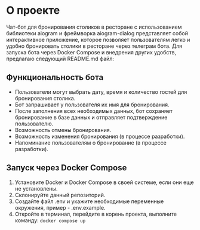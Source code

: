 # О проекте
Чат-бот для бронирования столиков в ресторане с использованием библиотеки aiogram и фреймворка aiogram-dialog представляет 
собой интерактивное приложение, которое позволяет пользователям легко и удобно бронировать столики в ресторане через телеграм бота. 
Для запуска бота через Docker Compose и внедрения других удобств, предлагаю следующий README.md файл:

## Функциональность бота

- Пользователи могут выбрать дату, время и количество гостей для бронирования столика.
- Бот запрашивает у пользователя их имя для бронирования.
- После заполнения всех необходимых данных, бот сохраняет бронирование в базе данных и отправляет подтверждение пользователю.
- Возможность отмены бронирования.
- Возможность изменения бронирования (в процессе разработки).
- Напоминание пользователям о бронирование (в процессе разработки).

## Запуск через Docker Compose

1. Установите Docker и Docker Compose в своей системе, если они еще не установлены.
2. Склонируйте данный репозиторий.
3. Создайте файл .env и укажите необходимые переменные окружения, пример - .env.example.
4. Откройте в терминал, перейдите в корень проекта, выполните команду:
`docker compose up`
